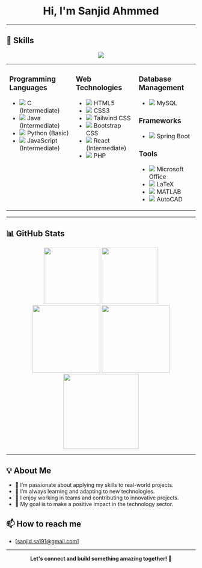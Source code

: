 
<h1 align="center">Hi, I'm Sanjid Ahmmed</h1>


---

## 🚀 Skills

<p align="center">
  <img src="https://skillicons.dev/icons?i=java,python,c,js,html,css,react,php,mysql,spring,tailwind,bootstrap,latex,matlab,autocad"/>
</p>

<div align="center">
<table>
  <tr>
    <td valign="top">
      <h3>Programming Languages</h3>
      <ul>
        <li><img src="https://img.shields.io/badge/C-00599C?style=flat-square&logo=c&logoColor=white"/> C (Intermediate)</li>
        <li><img src="https://img.shields.io/badge/Java-007396?style=flat-square&logo=java&logoColor=white"/> Java (Intermediate)</li>
        <li><img src="https://img.shields.io/badge/Python-3776AB?style=flat-square&logo=python&logoColor=white"/> Python (Basic)</li>
        <li><img src="https://img.shields.io/badge/JavaScript-F7DF1E?style=flat-square&logo=javascript&logoColor=black"/> JavaScript (Intermediate)</li>
      </ul>
    </td>
    <td valign="top">
      <h3>Web Technologies</h3>
      <ul>
        <li><img src="https://img.shields.io/badge/HTML5-E34F26?style=flat-square&logo=html5&logoColor=white"/> HTML5</li>
        <li><img src="https://img.shields.io/badge/CSS3-1572B6?style=flat-square&logo=css3&logoColor=white"/> CSS3</li>
        <li><img src="https://img.shields.io/badge/Tailwind_CSS-38B2AC?style=flat-square&logo=tailwind-css&logoColor=white"/> Tailwind CSS</li>
        <li><img src="https://img.shields.io/badge/Bootstrap-7952B3?style=flat-square&logo=bootstrap&logoColor=white"/> Bootstrap CSS</li>
        <li><img src="https://img.shields.io/badge/React-61DAFB?style=flat-square&logo=react&logoColor=black"/> React (Intermediate)</li>
        <li><img src="https://img.shields.io/badge/PHP-777BB4?style=flat-square&logo=php&logoColor=white"/> PHP</li>
      </ul>
    </td>
    <td valign="top">
      <h3>Database Management</h3>
      <ul>
        <li><img src="https://img.shields.io/badge/MySQL-4479A1?style=flat-square&logo=mysql&logoColor=white"/> MySQL</li>
      </ul>
      <h3>Frameworks</h3>
      <ul>
        <li><img src="https://img.shields.io/badge/Spring_Boot-6DB33F?style=flat-square&logo=spring-boot&logoColor=white"/> Spring Boot</li>
      </ul>
      <h3>Tools</h3>
      <ul>
        <li><img src="https://img.shields.io/badge/Microsoft_Office-D83B01?style=flat-square&logo=microsoft-office&logoColor=white"/> Microsoft Office</li>
        <li><img src="https://img.shields.io/badge/LaTeX-008080?style=flat-square&logo=latex&logoColor=white"/> LaTeX</li>
        <li><img src="https://img.shields.io/badge/MATLAB-0076A8?style=flat-square&logo=mathworks&logoColor=white"/> MATLAB</li>
        <li><img src="https://img.shields.io/badge/AutoCAD-E34F26?style=flat-square&logo=autodesk&logoColor=white"/> AutoCAD</li>
      </ul>
    </td>
  </tr>
</table>
</div>

---

## 📊 GitHub Stats

<p align="center">
  <img src="https://github-readme-stats.vercel.app/api?username=sanjid191&show_icons=true&theme=radical" height="150"/>
  <img src="https://github-readme-stats.vercel.app/api/top-langs/?username=sanjid191&layout=compact&theme=radical" height="150"/>
  <br/>
  <img src="https://github-profile-summary-cards.vercel.app/api/cards/profile-details?username=sanjid191&theme=radical" height="180"/>
  <img src="https://github-readme-streak-stats.herokuapp.com/?user=sanjid191&theme=radical" height="180"/>
  <br/>
  <img src="https://github-readme-activity-graph.vercel.app/graph?username=sanjid191&theme=radical" height="200"/>
</p>

---

## 💡 About Me

- 🔭 I’m passionate about applying my skills to real-world projects.
- 🌱 I’m always learning and adapting to new technologies.
- 🤝 I enjoy working in teams and contributing to innovative projects.
- 🎯 My goal is to make a positive impact in the technology sector.

## 📫 How to reach me

- [sanjid.sa191@gmail.com]

---

<p align="center"><b>Let's connect and build something amazing together! 🚀</b></p>
